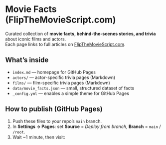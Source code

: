 # Movie Facts (FlipTheMovieScript.com)

Curated collection of **movie facts, behind-the-scenes stories, and trivia** about iconic films and actors.  
Each page links to full articles on [FlipTheMovieScript.com](https://flipthemoviescript.com).

## What’s inside
- `index.md` — homepage for GitHub Pages
- `actors/` — actor-specific trivia pages (Markdown)
- `films/` — film-specific trivia pages (Markdown)
- `data/movie_facts.json` — small, structured dataset of facts
- `_config.yml` — enables a simple theme for GitHub Pages

## How to publish (GitHub Pages)
1. Push these files to your repo’s `main` branch.
2. In **Settings → Pages**: set **Source** = *Deploy from branch*, **Branch** = `main` / `/root`.
3. Wait ~1 minute, then visit:  

